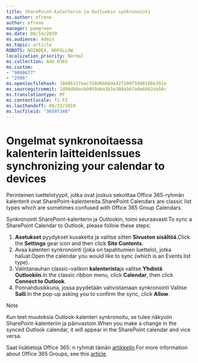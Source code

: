 ```yaml
---
title: SharePoint-kalenterin ja Outlookin synkronointi
ms.author: efrene
author: efrene
manager: pamgreen
ms.date: 08/14/2019
ms.audience: Admin
ms.topic: article
ROBOTS: NOINDEX, NOFOLLOW
localization_priority: Normal
ms.collection: Adm_O365
ms.custom:
- "9000677"
- "2586"
ms.openlocfilehash: 18606337eac550d6b68d442f109f599810bb391e
ms.sourcegitcommit: 1d98db8acb9959aba3b5e308a567ade6b62da56c
ms.translationtype: MT
ms.contentlocale: fi-FI
ms.lasthandoff: 08/22/2019
ms.locfileid: "36507340"
---
```

# <a name="issues-synchronizing-your-calendar-to-devices"></a><span data-ttu-id="1286e-102">Ongelmat synkronoitaessa kalenterin laitteiden</span><span class="sxs-lookup"><span data-stu-id="1286e-102">Issues synchronizing your calendar to devices</span></span>

<span data-ttu-id="1286e-103">Perinteinen luettelotyypit, jotka ovat joskus sekoittaa Office 365-ryhmän kalenterit ovat SharePoint-kalentereita.</span><span class="sxs-lookup"><span data-stu-id="1286e-103">SharePoint Calendars are classic list types which are sometimes confused with Office 365 Group Calendars.</span></span>

<span data-ttu-id="1286e-104">Synkronointi SharePoint-kalenterin ja Outlookin, toimi seuraavasti:</span><span class="sxs-lookup"><span data-stu-id="1286e-104">To sync a SharePoint Calendar to Outlook, please follow these steps:</span></span>

1. <span data-ttu-id="1286e-105">**Asetukset** pyydykset kuvaketta ja valitse sitten **Sivuston sisältöä**.</span><span class="sxs-lookup"><span data-stu-id="1286e-105">Click the **Settings** gear icon and then click **Site Contents**.</span></span>
2. <span data-ttu-id="1286e-106">Avaa kalenteri synkronointi (joka on tapahtumien luettelo), jotka haluat.</span><span class="sxs-lookup"><span data-stu-id="1286e-106">Open the calendar you would like to sync (which is an Events list type).</span></span>
3. <span data-ttu-id="1286e-107">Valintanauhan classic-valikon **kalenterista**ja valitse **Yhdistä Outlookiin**.</span><span class="sxs-lookup"><span data-stu-id="1286e-107">In the classic ribbon menu, click **Calendar**, then click **Connect to Outlook**.</span></span>
4. <span data-ttu-id="1286e-108">Ponnahdusikkuna, jossa pyydetään vahvistamaan synkronointi Valitse **Salli**.</span><span class="sxs-lookup"><span data-stu-id="1286e-108">In the pop-up asking you to confirm the sync, click **Allow**.</span></span>

>[!Note]
> <span data-ttu-id="1286e-109">Kun teet muutoksia Outlook-kalenteri synkronoitu, se tulee näkyviin SharePoint-kalenteriin ja päinvastoin.</span><span class="sxs-lookup"><span data-stu-id="1286e-109">When you make a change in the synced Outlook calendar, it will appear in the SharePoint calendar and vice versa.</span></span>

<span data-ttu-id="1286e-110">Saat lisätietoja Office 365: n ryhmät tämän [artikkelin](https://support.office.com/article/Learn-about-Office-365-groups-b565caa1-5c40-40ef-9915-60fdb2d97fa2).</span><span class="sxs-lookup"><span data-stu-id="1286e-110">For more information about Office 365 Groups, see this [article](https://support.office.com/article/Learn-about-Office-365-groups-b565caa1-5c40-40ef-9915-60fdb2d97fa2).</span></span>
